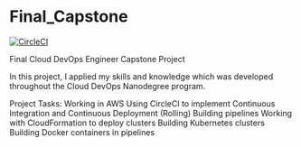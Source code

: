 # Final_Capstone

[![CircleCI](https://circleci.com/gh/SwapnaGondi/Final_Capstone/tree/main.svg?style=svg)](https://circleci.com/gh/SwapnaGondi/Final_Capstone/tree/main)

Final Cloud DevOps Engineer Capstone Project

In this project, I applied my skills and knowledge which was developed throughout the Cloud DevOps Nanodegree program.

Project Tasks:
Working in AWS
Using CircleCI to implement Continuous Integration and Continuous Deployment (Rolling)
Building pipelines
Working with CloudFormation to deploy clusters
Building Kubernetes clusters
Building Docker containers in pipelines
